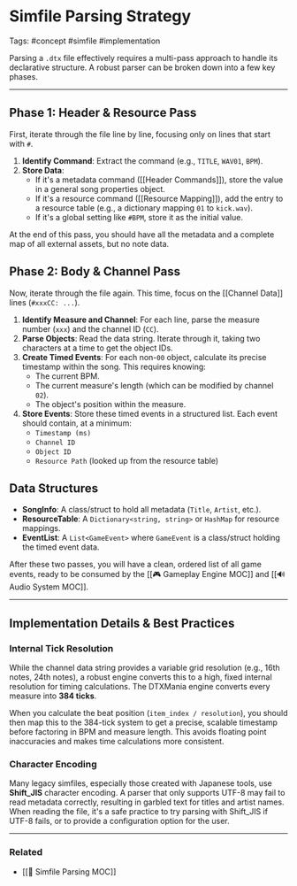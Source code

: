 # Simfile Parsing Strategy

Tags: #concept #simfile #implementation

Parsing a `.dtx` file effectively requires a multi-pass approach to handle its declarative structure. A robust parser can be broken down into a few key phases.

---

## Phase 1: Header & Resource Pass

First, iterate through the file line by line, focusing only on lines that start with `#`.

1.  **Identify Command**: Extract the command (e.g., `TITLE`, `WAV01`, `BPM`).
2.  **Store Data**:
    *   If it's a metadata command ([[Header Commands]]), store the value in a general song properties object.
    *   If it's a resource command ([[Resource Mapping]]), add the entry to a resource table (e.g., a dictionary mapping `01` to `kick.wav`).
    *   If it's a global setting like `#BPM`, store it as the initial value.

At the end of this pass, you should have all the metadata and a complete map of all external assets, but no note data.

## Phase 2: Body & Channel Pass

Now, iterate through the file again. This time, focus on the [[Channel Data]] lines (`#xxxCC: ...`).

1.  **Identify Measure and Channel**: For each line, parse the measure number (`xxx`) and the channel ID (`CC`).
2.  **Parse Objects**: Read the data string. Iterate through it, taking two characters at a time to get the object IDs.
3.  **Create Timed Events**: For each non-`00` object, calculate its precise timestamp within the song. This requires knowing:
    *   The current BPM.
    *   The current measure's length (which can be modified by channel `02`).
    *   The object's position within the measure.
4.  **Store Events**: Store these timed events in a structured list. Each event should contain, at a minimum:
    *   `Timestamp (ms)`
    *   `Channel ID`
    *   `Object ID`
    *   `Resource Path` (looked up from the resource table)

## Data Structures

*   **SongInfo**: A class/struct to hold all metadata (`Title`, `Artist`, etc.).
*   **ResourceTable**: A `Dictionary<string, string>` or `HashMap` for resource mappings.
*   **EventList**: A `List<GameEvent>` where `GameEvent` is a class/struct holding the timed event data.

After these two passes, you will have a clean, ordered list of all game events, ready to be consumed by the [[🎮 Gameplay Engine MOC]] and [[🔊 Audio System MOC]].

---

## Implementation Details & Best Practices

### Internal Tick Resolution

While the channel data string provides a variable grid resolution (e.g., 16th notes, 24th notes), a robust engine converts this to a high, fixed internal resolution for timing calculations. The DTXMania engine converts every measure into **384 ticks**.

When you calculate the beat position (`item_index / resolution`), you should then map this to the 384-tick system to get a precise, scalable timestamp before factoring in BPM and measure length. This avoids floating point inaccuracies and makes time calculations more consistent.

### Character Encoding

Many legacy simfiles, especially those created with Japanese tools, use **Shift_JIS** character encoding. A parser that only supports UTF-8 may fail to read metadata correctly, resulting in garbled text for titles and artist names. When reading the file, it's a safe practice to try parsing with Shift_JIS if UTF-8 fails, or to provide a configuration option for the user.

---

### Related

*   [[🎵 Simfile Parsing MOC]]
